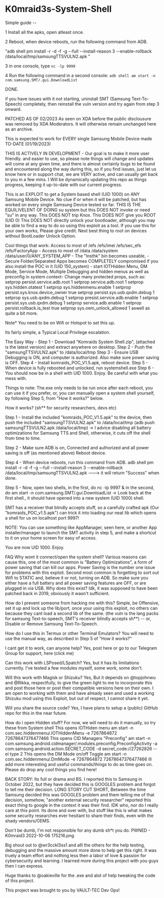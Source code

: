 # K0mraid3s-System-Shell
Simple guide -- 

1 Install all the apks, open atleast once.

2 Reboot, when device reboots, run the following command from ADB.

"adb shell pm install -r -d -f -g --full --install-reason 3 --enable-rollback /data/local/tmp/samsungTTSVULN2.apk 
"

3 in one console, type ```nc -lp 9999```

4 Run the following command in a second console: ```adb shell am start -n com.samsung.SMT/.gui.DownloadList```

DONE. 

if you have issues with it not starting, uninstall SMT (Samsung Text-To-Speech) completely, then reinstall the vuln version and try again from step 3 onward. 




PATCHED AS OF 02/2023
As seen on XDA before the public disclousure was removed by XDA Moderators.
It will otherwise remain unchanged here as an archive.

This is expected to work for EVERY single Samsung Mobile Device made TO-DATE (01/19/2023)

THIS IS ACTIVELY IN DEVELOPMENT - Our goal is to make it more user friendly. and easier to use, so please note things will change and updates will come at any given time, and there is almost certainly bugs to be found and encountered along the way during this, so if you find issues, just let us know here or in support chat, we are VERY active, and can usually get back to you in a few mins. I Will be dynamically updating this repo as things progress, keeping it up-to-date with our current progress.


This is an EXPLOIT to get a System based shell (UID 1000) on ANY Samsung Mobile Device. No clue if or when it will be patched, but has worked on every single Samsung Device tested so far.
THIS IS THE EQUILIVELENT OF DOING su system but this DOES NOT invoke or need "su" in any way.
This DOES NOT trip Knox.
This DOES NOT give you ROOT (UID 0)
This DOES NOT directly unlock your bootloader, although you may be able to find a way to do so using this exploit as a tool.
If you use this for your own works, Please give credit.
Next best thing to root on devices without BootLoader Unlock Option.


Cool things that work:
Access to most of /efs /efs/imei /efs/sec_efs /efs/FactoryApp - Access to most of /data /data/system /data/user/0/ANY_SYSTEM_APP - The "Insthk" bin becomes useable, - Secure Folder/Separated Apps becomes COMPLETELY compromised if you also install the POC in it (UID 150_system) - start IOTHidden Menu, DM Mode, Service Mode, Multiple Debugging and hidden menus as well as preconfig in system context- Change many protected props, such as: 
setprop persist.service.adb.root 1
setprop service.adb.root 1
setprop sys.hidden.otatest 1
setprop sys.hiddenmenu.enable 1
setprop persist.sys.knox.device_owner true
setprop persist.sys.usb.qxdm.debug 1
setprop sys.usb.qxdm.debug 1
setprop presist.service.adb.enable 1
setprop persist.sys.usb.qxdm.debug 1
setprop service.adb.enable 1
setprop persist.rollback.is_test true
setprop sys.oem_unlock_allowed 1
aswell as quite a bit more.


Note* You need to be on Wifi or Hotspot to set this up.



Its fairly simple, a Typical Local Privilege escalation.


The Easy Way -
Step 1 - Download "Komraids System Shell.zip", (attached is the latest version) and extract anywhere on desktop.
Step 2 - Push the "samsungTTSVULN2.apk" to /data/local/tmp
Step 3 - Ensure USB Debugging is ON, and computer is authorized. Also make sure power saving is OFF.
Step 4 - Install komraids_POC_V1.5.apk, reboot device.
Step 5 - When device is fully rebooted and unlocked, run systemshell.exe
Step 6 - You should now be in a shell with UID 1000. Enjoy. Be careful with what you mess with.

Things to note: The.exe only needs to be run once after each reboot, you can use it if you prefer, or, you can manually open a system shell yourself, by following Step 5, from "How it works?" below.


How it works? (sh** for security researchers, devs etc)


Step 1 - Install the included "komraids_POC_V1.5.apk" to the device, then push the included "samsungTTSVULN2.apk" to /data/local/tmp (adb push samsungTTSVULN2.apk /data/local/tmp) -> I advice disabling all battery optimizations for Samsung TTS and Shell, otherwise, it cuts off the shell from time to time.

Step 2 - Make sure ADB is on, Connected and authorized and all power saving is off (as mentioned above) Reboot device.

Step 4 - When device reboots, run this command from ADB. adb shell pm install -r -d -f -g --full --install-reason 3 --enable-rollback /data/local/tmp/samsungTTSVULN2.apk ---> it will return "Success" when done.

Step 5 - Now, open two shells, in the first, do nc -lp 9997 & in the second, do am start -n com.samsung.SMT/.gui.DownloadList -> Look back at the first shell., it should have opened into a new system (UID 1000) shell.

SMT has a receiver that blindly accepts stuff, so a carefully crafted apk (Our "komraids_POC_v1.5.apk") can trick it into loading our neat lib which opens a shell for us on localhost port 9997!

NOTE: You can use something like AppManager, seen here, or another App installer/manager to launch the SMT activity in step 5, and make a shortcut to it on your home screen for easy of access.




You are now UID 1000. Enjoy.



FAQ
Why wont it connect/open the system shell?
Various reasons can cause this, one of the most common is "Battery Optimizations", a form of power saving that can kill our apps. Power Saving is the number one issue for problems with this exploit. Second most common is forgetting to sort out Wifi to STATIC and, believe it or not, turning on ADB. So make sure you either have a full battery and all power saving features are OFF, or are plugged in via USB.
Why does this exist?
Idk, it was supposed to have been patched back in 2019, obviously it wasn't sufficient.

How do I prevent someone from hacking me with this?
Simple, be Offensive, set it up and lock up the lib/port, once your using this exploit, no others can because they cant load a second lib of the same. (the vuln is the lang packs for samsung Text-to-speech, SMT's receiver blindly accepts sh**) -- or, Disable or Remove Samsung Text-To-Speech.

How do I use this in Termux or other Terminal Emulators?
You will need to use the manual way, as described in Step 5 of "How it works?"

I cant get it to work, can anyone help?
Yes, post here or go to our Telegram Group for support, here (click me)

Can this work with LSPosed/LSpatch?
Yes, but it has its limitations currently. I've tested a few modules myself, some work, some don't.

Will this work with Magisk or Shizuku?
Yes, But it depends on @topjohnwu and @Rikka, respectfully, to give the green light to me to incorporate this and post those here or post their compatible versions here on their own. I am open to working with them and have already seen and used a working Shizuku mod using this Exploit, but out of respect, I cannot share it yet.

Will you share the source code?
Yes, I have plans to setup a (public) GitHub repo for this in the near future.


How do i open Hidden stuff?
For now, we will need to do it manually, so try these from System shell
This opens IOTHiden menu
am start -n com.sec.hiddenmenu/.IOTHiddenMenu -e 7267864872 72678647376477466
This opens CID Managers "Preconfig"
am start -n com.samsung.android.cidmanager/.modules.preconfig.PreconfigActivity -a com.samsung.android.action.SECRET_CODE -d secret_code://27262826 --ei type 2 
This opens the DM Mode on/off Toggle
am start -n com.sec.hiddenmenu/.DmMode -e 7267864872 72678647376477466
Ill add more interesting and useful commands/things to do as time goes on. Please do drop any cool things you find here!


BACK STORY:
Its full or drama and BS. I reported this to Samsung in October 2022, but they have decided this is GOOGLES problem and forgot to tell me their decision. LONG STORY CUT SHORT, Between the time Samsung decided this was GOOGLES problem and them telling me of that decision, somehow, "another external security researcher" reported this exact thing to google in the context it was their find. IDK who, nor do I really care at this point. Its done and over with, but stuff like this is what makes some security researches ever hesitant to share their finds, even with the shady vendors/OEMS.

Don't be dumb, I'm not responsible for any dumb sh*t you do.
PWNED - K0mraid3 2022-10-06 175216.png


Big shout out to @wr3cckl3ss1 and alll the others for the help testing, debugging and the massive amount more done to help get this right. It was truely a team effort and nothing less then a labor of love & passion for cybersecurity and learning. I learned more during this project with you guys then I can express.

Huge thanks to @oakieville for the .exe and alot of help tweaking the code of this project.


This project was brought to you by VAULT-TEC Dev Ops!
